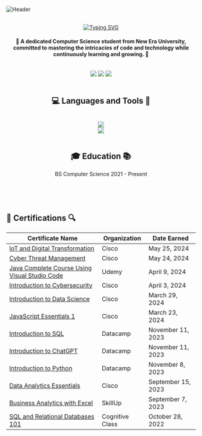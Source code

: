 ![Header](https://github.com/JenzelSerapio/JenzelSerapio/raw/main/215911.gif)
<div align="center">
  <br/>
<a href="https://git.io/typing-svg"><img src="https://readme-typing-svg.demolab.com?font=Righteous&size=30&duration=3000&pause=1000&color=4162AC&random=false&width=435&lines=Hi+there!+I+am+Jenzel+Serapio!" alt="Typing SVG" /></a>  <h4> 🌟 A dedicated Computer Science student from New Era University, committed to mastering the intricacies of code and technology while continuously learning and growing. 🌟</h4>
</div>

<br/>
<div align="center">
<a href="mailto:jenzelserapio08@gmail.com">
<img src="https://img.shields.io/badge/Gmail-D14836?style=for-the-badge&logo=gmail&logoColor=white" target="_blank"/></a>
  
  <a href="https://t.me/jnl_s">
    <img src="https://img.shields.io/badge/Telegram-2CA5E0?style=for-the-badge&logo=telegram&logoColor=white target="_blank"/></a>
     <a href="https://m.me/jenserapio">
    <img src="https://img.shields.io/badge/Messenger-00B2FF?style=for-the-badge&logo=messenger&logoColor=white"/>
</a>
</div>
  
<br/>
<h2 align="center">💻 Languages and Tools 🔨</h2>
<br/>
<div align="center">
<a href="https://skillicons.dev">
  <img src="https://skillicons.dev/icons?i=javascript,androidstudio,java,html"><br/>
  <img src="https://skillicons.dev/icons?i=css,python,php,github">
  </a>
</div>

<br/>
<h2 align="center"> 🎓 Education 📚 </h2>
<p align="center">BS Computer Science  
2021 - Present</p>


<br/>
<br/>
<br/>

## 📝 Certifications 🔍 

| Certificate Name | Organization | Date Earned |
|------------------|--------------|-------------|
| [IoT and Digital Transformation](https://drive.google.com/file/d/1emRNaJTRVdPUKBgCikYHq69Ix0Futad7/view?usp=sharing)    | Cisco        | May 25, 2024    |
| [Cyber Threat Management](https://drive.google.com/file/d/1B6LmAgfWnrrIpV6tBFKKq7-SGuBdrc-e/view?usp=sharing)    | Cisco        | May 24, 2024    |
| [Java Complete Course Using Visual Studio Code](https://drive.google.com/file/d/1V8zevXLbuwaMxDAPFYaHHZCK4gU7eCx9/view?usp=sharing)    | Udemy        | April 9, 2024    |
| [Introduction to Cybersecurity](https://drive.google.com/file/d/1buduQpYwiiOZHOZt0vu87vGeoTnBGK0T/view?usp=sharing)    | Cisco        | April 3, 2024    |
| [Introduction to Data Science](https://drive.google.com/file/d/1e86lMivOw-I3jp43G3c9IFWLNSpnKFOh/view?usp=sharing)    | Cisco        | March 29, 2024    |
| [JavaScript Essentials 1](https://drive.google.com/file/d/1WIJX9WBS_pswY8c2kA77IQbDa-DNnrct/view?usp=sharing)    | Cisco        | March 23, 2024    |
| [Introduction to SQL](https://drive.google.com/file/d/1sxqbbMQYpKD6QEPm9cwyPj97qVYmcLkB/view?usp=sharing)    | Datacamp        | November 11, 2023    |
| [Introduction to ChatGPT](https://drive.google.com/file/d/1d8Y0PH1ufl2HB86l8c-jje8Y-YGFYplL/view?usp=sharing)    | Datacamp       | November 11, 2023    |
| [Introduction to Python](https://drive.google.com/file/d/19MfAtlPkQ-mp284tpHMf3kz_-GctiuD-/view?usp=sharing)    | Datacamp        | November 8, 2023    |
| [Data Analytics Essentials](https://drive.google.com/file/d/1X_Zpo94ZaEYBsXGNKjMwrYiWRxWc-O-Z/view?usp=sharing)    | Cisco        | September 15, 2023    |
| [Business Analytics with Excel](https://drive.google.com/file/d/1kQP7Mhqk2prCeAo9aNb2xpmuD0iyzHh7/view?usp=sharing)    | SkillUp        | September 7, 2023    |
| [SQL and Relational Databases 101](https://drive.google.com/file/d/1gms8fL1I8UVWZDby-oTOLVL3uGg04xn7/view?usp=sharing)   | Cognitive Class        | October 28, 2022  |










